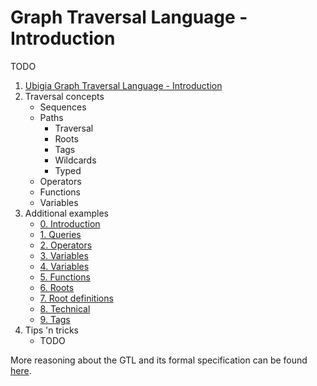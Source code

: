 # Graph Traversal Language - Introduction

TODO



1. [Ubigia Graph Traversal Language - Introduction](Introduction.md)
2. Traversal concepts
   - Sequences
   - Paths
     - Traversal
     - Roots
     - Tags
     - Wildcards
     - Typed
   - Operators
   - Functions
   - Variables
3. Additional examples
   - [0. Introduction](<Examples/0. - Introduction.md>)
   - [1. Queries](<Examples/1. - Queries.md>)
   - [2. Operators](<Examples/2. - Operators.md>)
   - [3. Variables](<Examples/3. - Variables.md>)
   - [4. Variables](<Examples/4. - Objects.md>)
   - [5. Functions](<Examples/5. - Functions.md>)
   - [6. Roots](<Examples/6. - Roots.md>)
   - [7. Root definitions](<Examples/7. - Roots.Definitions.md>)
   - [8. Technical](<Examples/8. - Technical.md>)
   - [9. Tags](<Examples/9. - Tags.md>)
4. Tips 'n tricks
   - TODO


More reasoning about the GTL and its formal specification can be found [here](Specification.md).



